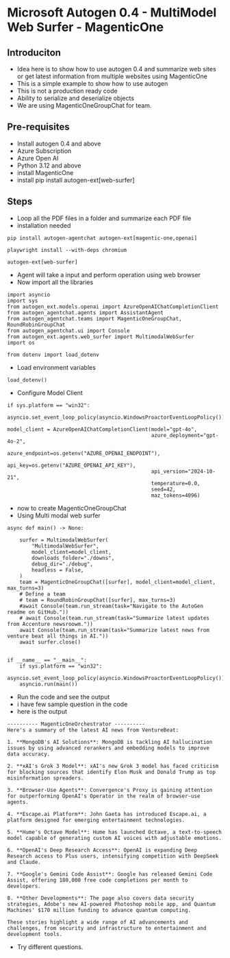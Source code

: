 # Microsoft Autogen 0.4 - MultiModel Web Surfer - MagenticOne

## Introduciton

- Idea here is to show how to use autogen 0.4 and summarize web sites or get latest information from multiple websites using MagenticOne
- This is a simple example to show how to use autogen
- This is not a production ready code
- Ability to serialize and deserialize objects
- We are using MagenticOneGroupChat for team.

## Pre-requisites

- Install autogen 0.4 and above
- Azure Subscription
- Azure Open AI
- Python 3.12 and above
- install MagenticOne
- install pip install autogen-ext[web-surfer]

## Steps

- Loop all the PDF files in a folder and summarize each PDF file
- installation needed

```
pip install autogen-agentchat autogen-ext[magentic-one,openai]

playwright install --with-deps chromium

autogen-ext[web-surfer]
```

- Agent will take a input and perform operation using web browser
- Now import all the libraries

```
import asyncio
import sys
from autogen_ext.models.openai import AzureOpenAIChatCompletionClient
from autogen_agentchat.agents import AssistantAgent
from autogen_agentchat.teams import MagenticOneGroupChat, RoundRobinGroupChat
from autogen_agentchat.ui import Console
from autogen_ext.agents.web_surfer import MultimodalWebSurfer
import os

from dotenv import load_dotenv
```

- Load environment variables

```
load_dotenv()
```

- Configure Model Client

```
if sys.platform == "win32":
    asyncio.set_event_loop_policy(asyncio.WindowsProactorEventLoopPolicy())

model_client = AzureOpenAIChatCompletionClient(model="gpt-4o",
                                               azure_deployment="gpt-4o-2", 
                                               azure_endpoint=os.getenv("AZURE_OPENAI_ENDPOINT"), 
                                               api_key=os.getenv("AZURE_OPENAI_API_KEY"), 
                                               api_version="2024-10-21",
                                               temperature=0.0,
                                               seed=42,
                                               maz_tokens=4096)
```

- now to create MagenticOneGroupChat
- Using Multi modal web surfer

```
async def main() -> None:

    surfer = MultimodalWebSurfer(
        "MultimodalWebSurfer",
        model_client=model_client,
        downloads_folder="./downs",
        debug_dir="./debug",
        headless = False,
    )
    team = MagenticOneGroupChat([surfer], model_client=model_client, max_turns=3)
    # Define a team
    # team = RoundRobinGroupChat([surfer], max_turns=3)
    #await Console(team.run_stream(task="Navigate to the AutoGen readme on GitHub."))
    # await Console(team.run_stream(task="Summarize latest updates from Accenture newsroowm."))
    await Console(team.run_stream(task="Summarize latest news from venture beat all things in AI."))
    await surfer.close()


if __name__ == "__main__":
    if sys.platform == "win32":
        asyncio.set_event_loop_policy(asyncio.WindowsProactorEventLoopPolicy())
    asyncio.run(main())
```

- Run the code and see the output
- i have few sample question in the code
- here is the output

```
---------- MagenticOneOrchestrator ----------
Here's a summary of the latest AI news from VentureBeat:

1. **MongoDB's AI Solutions**: MongoDB is tackling AI hallucination issues by using advanced rerankers and embedding models to improve data accuracy.  

2. **xAI's Grok 3 Model**: xAI's new Grok 3 model has faced criticism for blocking sources that identify Elon Musk and Donald Trump as top misinformation spreaders.

3. **Browser-Use Agents**: Convergence's Proxy is gaining attention for outperforming OpenAI's Operator in the realm of browser-use agents.

4. **Escape.ai Platform**: John Gaeta has introduced Escape.ai, a platform designed for emerging entertainment technologies.

5. **Hume's Octave Model**: Hume has launched Octave, a text-to-speech model capable of generating custom AI voices with adjustable emotions.

6. **OpenAI's Deep Research Access**: OpenAI is expanding Deep Research access to Plus users, intensifying competition with DeepSeek and Claude.       

7. **Google's Gemini Code Assist**: Google has released Gemini Code Assist, offering 180,000 free code completions per month to developers.

8. **Other Developments**: The page also covers data security strategies, Adobe's new AI-powered Photoshop mobile app, and Quantum Machines' $170 million funding to advance quantum computing.

These stories highlight a wide range of AI advancements and challenges, from security and infrastructure to entertainment and development tools. 
```

- Try different questions.